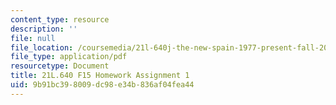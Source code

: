 ```yaml
---
content_type: resource
description: ''
file: null
file_location: /coursemedia/21l-640j-the-new-spain-1977-present-fall-2015/9b91bc398009dc98e34b836af04fea44_MIT21L_640JF15_HW_ses1.pdf
file_type: application/pdf
resourcetype: Document
title: 21L.640 F15 Homework Assignment 1
uid: 9b91bc39-8009-dc98-e34b-836af04fea44
---
```

